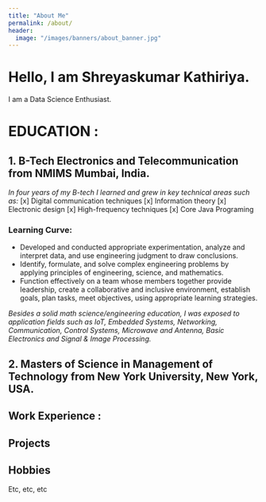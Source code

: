 ```yaml
---
title: "About Me"
permalink: /about/
header:
  image: "/images/banners/about_banner.jpg"
---
```


# Hello, I am Shreyaskumar Kathiriya.
I am a Data Science Enthusiast.
# EDUCATION :
## 1. B-Tech Electronics and Telecommunication from NMIMS Mumbai, India.
 *In four years of my B-tech I learned and grew in key technical areas such as:*
 [x] Digital communication techniques
 [x] Information theory
 [x] Electronic design
 [x] High-frequency techniques
 [x] Core Java Programing
### Learning Curve:  
 - Developed and conducted appropriate experimentation, analyze and interpret data, and use engineering judgment to draw conclusions.
 - Identify, formulate, and solve complex engineering problems by applying principles of engineering, science, and mathematics.
 - Function effectively on a team whose members together provide leadership, create a collaborative and inclusive environment, establish goals, plan tasks, meet objectives, using appropriate learning strategies.

 *Besides a solid math science/engineering education, I was exposed to application fields such as IoT, Embedded Systems, Networking, Communication, Control Systems, Microwave and Antenna, Basic Electronics and Signal & Image Processing.*

## 2. Masters of Science in Management of Technology from New York University, New York, USA.



## Work Experience :

## Projects

## Hobbies

Etc, etc, etc
